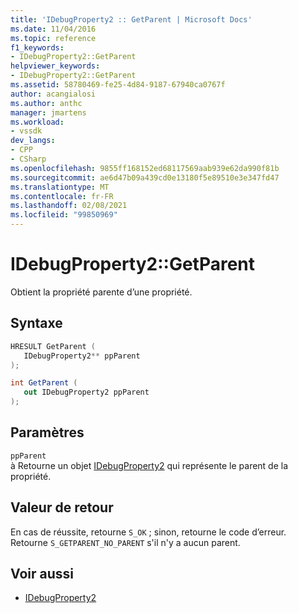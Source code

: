 ```yaml
---
title: 'IDebugProperty2 :: GetParent | Microsoft Docs'
ms.date: 11/04/2016
ms.topic: reference
f1_keywords:
- IDebugProperty2::GetParent
helpviewer_keywords:
- IDebugProperty2::GetParent
ms.assetid: 58780469-fe25-4d84-9187-67940ca0767f
author: acangialosi
ms.author: anthc
manager: jmartens
ms.workload:
- vssdk
dev_langs:
- CPP
- CSharp
ms.openlocfilehash: 9855ff168152ed68117569aab939e62da990f81b
ms.sourcegitcommit: ae6d47b09a439cd0e13180f5e89510e3e347fd47
ms.translationtype: MT
ms.contentlocale: fr-FR
ms.lasthandoff: 02/08/2021
ms.locfileid: "99850969"
---
```

# <a name="idebugproperty2getparent"></a>IDebugProperty2::GetParent
Obtient la propriété parente d’une propriété.

## <a name="syntax"></a>Syntaxe

```cpp
HRESULT GetParent ( 
   IDebugProperty2** ppParent
);
```

```csharp
int GetParent ( 
   out IDebugProperty2 ppParent
);
```

## <a name="parameters"></a>Paramètres
`ppParent`\
à Retourne un objet [IDebugProperty2](../../../extensibility/debugger/reference/idebugproperty2.md) qui représente le parent de la propriété.

## <a name="return-value"></a>Valeur de retour
 En cas de réussite, retourne `S_OK` ; sinon, retourne le code d’erreur. Retourne `S_GETPARENT_NO_PARENT` s'il n'y a aucun parent.

## <a name="see-also"></a>Voir aussi
- [IDebugProperty2](../../../extensibility/debugger/reference/idebugproperty2.md)
